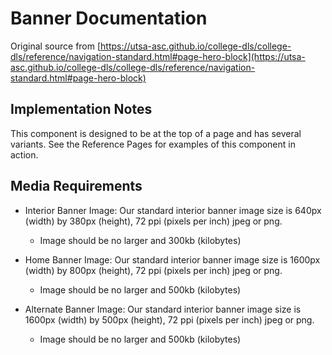 # Banner Documentation

Original source from [https://utsa-asc.github.io/college-dls/college-dls/reference/navigation-standard.html#page-hero-block](https://utsa-asc.github.io/college-dls/college-dls/reference/navigation-standard.html#page-hero-block)

## Implementation Notes

This component is designed to be at the top of a page and has several variants. See the Reference Pages for examples of this component in action.

## Media Requirements
- Interior Banner Image: Our standard interior banner image size is 640px (width) by 380px (height), 72 ppi (pixels per inch) jpeg or png.
    - Image should be no larger and 300kb (kilobytes)
    
- Home Banner Image: Our standard interior banner image size is 1600px (width) by 800px (height), 72 ppi (pixels per inch) jpeg or png.
    - Image should be no larger and 500kb (kilobytes)

- Alternate Banner Image: Our standard interior banner image size is 1600px (width) by 500px (height), 72 ppi (pixels per inch) jpeg or png.
    - Image should be no larger and 500kb (kilobytes)